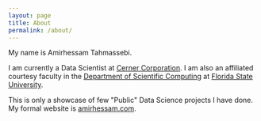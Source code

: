 ```yaml
---
layout: page
title: About
permalink: /about/
---
```


My name is Amirhessam Tahmassebi.

I am currently a Data Scientist at [Cerner Corporation](http://www.cerner.org). I am also an affiliated courtesy faculty in the [Department of Scientific Computing](https://sc.fsu.edy) at [Florida State University](https://fsu.edu). 

This is only a showcase of few "Public" Data Science projects I have done. My formal website is [amirhessam.com](https://www.amirhessam.com).
 




